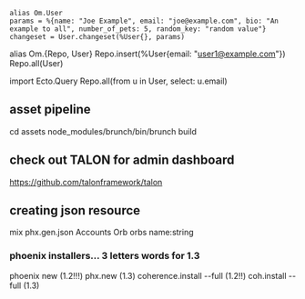 


```
alias Om.User
params = %{name: "Joe Example", email: "joe@example.com", bio: "An example to all", number_of_pets: 5, random_key: "random value"}
changeset = User.changeset(%User{}, params)
```

alias Om.{Repo, User}
Repo.insert(%User{email: "user1@example.com"})
Repo.all(User)

import Ecto.Query
Repo.all(from u in User, select: u.email)


## asset pipeline 

cd assets
node_modules/brunch/bin/brunch build


## check out TALON for admin dashboard
https://github.com/talonframework/talon


## creating json resource

mix phx.gen.json Accounts Orb orbs name:string


### phoenix installers... 3 letters words for 1.3
phoenix new (1.2!!!)
phx.new  (1.3) 
coherence.install --full  (1.2!!)
coh.install --full (1.3)